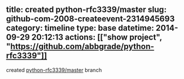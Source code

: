 title: created python-rfc3339/master
slug: github-com-2008-createevent-2314945693
category: timeline
type: base
datetime: 2014-09-29 20:12:13
actions: [["show project", "https://github.com/abbgrade/python-rfc3339"]]
---
created [python-rfc3339/master](https://github.com/abbgrade/python-rfc3339/tree/master) branch

